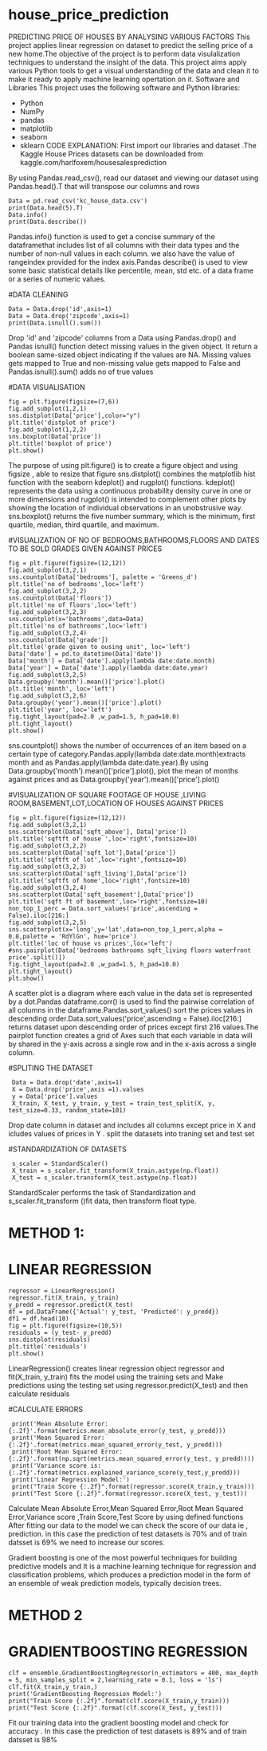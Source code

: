 # house_price_prediction
PREDICTING PRICE OF HOUSES BY ANALYSING VARIOUS FACTORS
This project applies linear regression on dataset to predict the selling price of a new home.The objective of the project is to perform data visulalization techniques to understand the insight of the data. This project aims apply various Python tools to get a visual understanding of the data and clean it to make it ready to apply machine learning opertation on it.
Software and Libraries
This project uses the following software and Python libraries:
* Python
* NumPy
* pandas
* matplotlib
* seaborn 
* sklearn
CODE EXPLANATION:
  First import our libraries and dataset .The Kaggle House Prices datasets can be downloaded from kaggle.com/harlfoxem/housesalesprediction

     
    
    
By using Pandas.read_csv(), read our dataset and viewing our dataset using Pandas.head().T that will transpose our columns and rows
    
    Data = pd.read_csv('kc_house_data.csv')
    print(Data.head(5).T)
    Data.info()
    print(Data.describe())

Pandas.info() function is used to get a concise summary of the dataframethat  includes list of all columns with their data types and the number of non-null values in each column. we also have the value of rangeindex provided for the index axis.Pandas describe() is used to view some basic statistical details like percentile, mean, std etc. of a data frame or a series of numeric values.

 #DATA CLEANING   
 
    Data = Data.drop('id',axis=1)
    Data = Data.drop('zipcode',axis=1)
    print(Data.isnull().sum())
    
 Drop 'id' and 'zipcode' columns from a Data using Pandas.drop() and Pandas isnull() function detect missing values in the given object. It return a boolean same-sized object indicating if the values are NA. Missing values gets mapped to True and non-missing value gets mapped to False and Pandas.isnull().sum() adds no of true values

#DATA VISUALISATION    
    
    fig = plt.figure(figsize=(7,6))
    fig.add_subplot(1,2,1)
    sns.distplot(Data['price'],color="y")
    plt.title('distplot of price')
    fig.add_subplot(1,2,2)
    sns.boxplot(Data['price'])
    plt.title('boxplot of price')
    plt.show()

The purpose of using plt.figure() is to create a figure object and using figsize , able to resize that figure 
sns.distplot() combines the matplotlib hist function with the seaborn kdeplot() and rugplot() functions. kdeplot() represents the data using a continuous probability density curve in one or more dimensions and rugplot()  is intended to complement other plots by showing the location of individual observations in an unobstrusive way.
sns.boxplot() returns the five number summary, which is the minimum, first quartile, median, third quartile, and maximum.

#VISUALIZATION OF NO OF BEDROOMS,BATHROOMS,FLOORS AND DATES TO BE SOLD GRADES GIVEN AGAINST PRICES
    
    fig = plt.figure(figsize=(12,12))
    fig.add_subplot(3,2,1)
    sns.countplot(Data['bedrooms'], palette = 'Greens_d')
    plt.title('no of bedrooms',loc='left')
    fig.add_subplot(3,2,2)
    sns.countplot(Data['floors'])
    plt.title('no of floors',loc='left')
    fig.add_subplot(3,2,3)
    sns.countplot(x='bathrooms',data=Data)
    plt.title('no of bathrooms',loc='left')
    fig.add_subplot(3,2,4)
    sns.countplot(Data['grade'])
    plt.title('grade given to ousing unit', loc='left')
    Data['date'] = pd.to_datetime(Data['date'])
    Data['month'] = Data['date'].apply(lambda date:date.month)
    Data['year'] = Data['date'].apply(lambda date:date.year)
    fig.add_subplot(3,2,5)
    Data.groupby('month').mean()['price'].plot()
    plt.title('month', loc='left')
    fig.add_subplot(3,2,6)
    Data.groupby('year').mean()['price'].plot()
    plt.title('year', loc='left')
    fig.tight_layout(pad=2.0 ,w_pad=1.5, h_pad=10.0)
    plt.tight_layout()
    plt.show()
sns.countplot() shows the number of occurrences of an item based on a certain type of category.Pandas.apply(lambda date:date.month)extracts month and as Pandas.apply(lambda date:date.year).By using Data.groupby('month').mean()['price'].plot(), plot the mean of months against prices and as  Data.groupby('year').mean()['price'].plot()

#VISUALIZATION OF SQUARE FOOTAGE OF HOUSE ,LIVING ROOM,BASEMENT,LOT,LOCATION OF HOUSES AGAINST PRICES
    
    fig = plt.figure(figsize=(12,12))
    fig.add_subplot(3,2,1)
    sns.scatterplot(Data['sqft_above'], Data['price'])
    plt.title('sqftft of house ',loc='right',fontsize=10)
    fig.add_subplot(3,2,2)
    sns.scatterplot(Data['sqft_lot'],Data['price'])
    plt.title('sqftft of lot',loc='right',fontsize=10)
    fig.add_subplot(3,2,3)
    sns.scatterplot(Data['sqft_living'],Data['price'])
    plt.title('sqftft of home',loc='right',fontsize=10)
    fig.add_subplot(3,2,4)
    sns.scatterplot(Data['sqft_basement'],Data['price'])
    plt.title('sqft ft of basement',loc='right',fontsize=10)
    non_top_1_perc = Data.sort_values('price',ascending = False).iloc[216:]
    fig.add_subplot(3,2,5)
    sns.scatterplot(x='long',y='lat',data=non_top_1_perc,alpha = 0.8,palette = 'RdYlGn', hue='price')
    plt.title('loc of house vs prices',loc='left')
    #sns.pairplot(Data['bedrooms bathrooms sqft_living floors waterfront price'.split()])
    fig.tight_layout(pad=2.0 ,w_pad=1.5, h_pad=10.0)
    plt.tight_layout()
    plt.show()
    
 A scatter plot is a diagram where each value in the data set is represented by a dot.Pandas dataframe.corr() is used to find the pairwise correlation of all columns in the dataframe.Pandas.sort_values() sort the prices values in descending order.Data.sort_values('price',ascending = False).iloc[216:] returns dataset upon descending order of prices except first 216 values.The pairplot function creates a grid of Axes such that each variable in data will by shared in the y-axis across a single row and in the x-axis across a single column.

#SPLITING THE DATASET

     Data = Data.drop('date',axis=1)
     X = Data.drop('price',axis =1).values
     y = Data['price'].values
     X_train, X_test, y_train, y_test = train_test_split(X, y, test_size=0.33, random_state=101)
 Drop date column in dataset and includes all columns except price in X and icludes values of prices in Y . split the datasets into traning set and test set
 
#STANDARDIZATION OF DATASETS 

     s_scaler = StandardScaler()
     X_train = s_scaler.fit_transform(X_train.astype(np.float))
     X_test = s_scaler.transform(X_test.astype(np.float))
      
StandardScaler performs the task of Standardization and s_scaler.fit_transform ()fit  data, then transform float type.

# METHOD 1:
# LINEAR REGRESSION
  
    regressor = LinearRegression()  
    regressor.fit(X_train, y_train)
    y_predd = regressor.predict(X_test)
    df = pd.DataFrame({'Actual': y_test, 'Predicted': y_predd})
    df1 = df.head(10)
    fig = plt.figure(figsize=(10,5))
    residuals = (y_test- y_predd)
    sns.distplot(residuals)
    plt.title('residuals')
    plt.show()

 LinearRegression() creates linear regression object regressor and fit(X_train, y_train) fits the model using the training sets and Make predictions using the testing set using regressor.predict(X_test) and then calculate residuals
 
 #CALCULATE ERRORS
     
     print('Mean Absolute Error: {:.2f}'.format(metrics.mean_absolute_error(y_test, y_predd))) 
     print('Mean Squared Error:{:.2f}'.format(metrics.mean_squared_error(y_test, y_predd)))  
     print('Root Mean Squared Error:{:.2f}'.format(np.sqrt(metrics.mean_squared_error(y_test, y_predd))))
     print('Variance score is: {:.2f}'.format(metrics.explained_variance_score(y_test,y_predd)))
     print('Linear Regression Model:')
     print("Train Score {:.2f}".format(regressor.score(X_train,y_train)))
     print("Test Score {:.2f}".format(regressor.score(X_test, y_test)))
        
  Calculate Mean Absolute Error,Mean Squared Error,Root Mean Squared Error,Variance score ,Train Score,Test Score by using defined functions
  After fitting our data to the model we can check the score of our data ie , prediction. in this case the prediction  of test datasets is 70% and of train datsset is 69% we need to increase our scores.
  
 Gradient boosting is one of the most powerful techniques for building predictive models and It is a machine learning technique for regression and classification problems, which produces a prediction model in the form of an ensemble of weak prediction models, typically decision trees.
# METHOD 2
# GRADIENTBOOSTING REGRESSION
 
    clf = ensemble.GradientBoostingRegressor(n_estimators = 400, max_depth = 5, min_samples_split = 2,learning_rate = 0.1, loss = 'ls')
    clf.fit(X_train,y_train,)
    print('GradientBoosting Regression Model:')
    print("Train Score {:.2f}".format(clf.score(X_train,y_train)))
    print("Test Score {:.2f}".format(clf.score(X_test, y_test)))


  Fit our training data into the gradient boosting model and check for accuracy . In this case the prediction  of test datasets is 89% and of train datsset is 98% 
  
 
